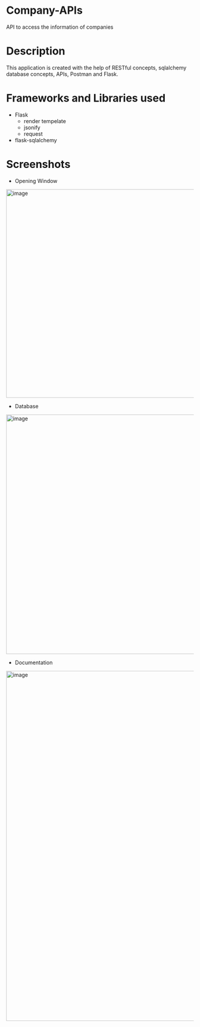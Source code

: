# Company-APIs
API to access the information of companies 

# Description 
This application is created with the help of RESTful concepts, sqlalchemy database concepts, APIs, Postman and Flask.

# Frameworks and Libraries used
* Flask
  * render tempelate
  * jsonify
  * request
* flask-sqlalchemy

# Screenshots
* Opening Window 

<img width="558" alt="image" src="https://user-images.githubusercontent.com/103064401/194487653-35cb196f-04e4-4a53-ac41-9568533980d8.png">

* Database

<img width="641" alt="image" src="https://user-images.githubusercontent.com/103064401/194487789-79215678-edaf-4681-9dd0-293816202a2a.png">

* Documentation 

<img width="937" alt="image" src="https://user-images.githubusercontent.com/103064401/194488017-fa9e22ea-6350-47eb-814c-f25d99c0fbda.png">


